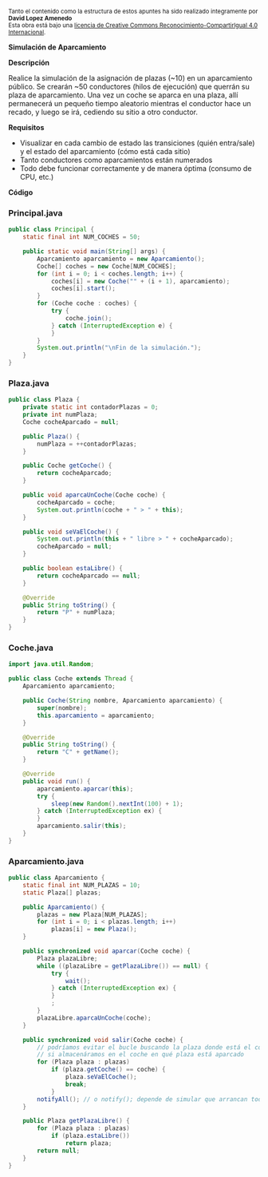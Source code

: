 <br>
<small>Tanto el contenido como la estructura de estos apuntes ha sido realizado integramente por <b>David Lopez Amenedo</b></small><br>
<small>Esta obra está bajo una <a href="https://creativecommons.org/licenses/by-sa/4.0/">licencia de Creative Commons Reconocimiento-CompartirIgual 4.0 Internacional</a>.</small>


**Simulación de Aparcamiento**

**Descripción**


Realice la simulación de la asignación de plazas (~10) en un aparcamiento público.
Se crearán ~50 conductores (hilos de ejecución) que querrán su plaza de aparcamiento.
Una vez un coche se aparca en una plaza, allí permanecerá un pequeño tiempo aleatorio mientras el conductor hace un recado, y luego se irá, cediendo su sitio a otro conductor.

**Requisitos**


* Visualizar en cada cambio de estado las transiciones (quién entra/sale) y el estado del aparcamiento (cómo está cada sitio)
* Tanto conductores como aparcamientos están numerados
* Todo debe funcionar correctamente y de manera óptima (consumo de CPU, etc.)

**Código**


### Principal.java
```java
public class Principal {
    static final int NUM_COCHES = 50;

    public static void main(String[] args) {
        Aparcamiento aparcamiento = new Aparcamiento();
        Coche[] coches = new Coche[NUM_COCHES];
        for (int i = 0; i < coches.length; i++) {
            coches[i] = new Coche("" + (i + 1), aparcamiento);
            coches[i].start();
        }
        for (Coche coche : coches) {
            try {
                coche.join();
            } catch (InterruptedException e) {
            }
        }
        System.out.println("\nFin de la simulación.");
    }
}
```

### Plaza.java
```java
public class Plaza {
    private static int contadorPlazas = 0;
    private int numPlaza;
    Coche cocheAparcado = null;

    public Plaza() {
        numPlaza = ++contadorPlazas;
    }

    public Coche getCoche() {
        return cocheAparcado;
    }

    public void aparcaUnCoche(Coche coche) {
        cocheAparcado = coche;
        System.out.println(coche + " > " + this);
    }

    public void seVaElCoche() {
        System.out.println(this + " libre > " + cocheAparcado);
        cocheAparcado = null;
    }

    public boolean estaLibre() {
        return cocheAparcado == null;
    }

    @Override
    public String toString() {
        return "P" + numPlaza;
    }
}
```

### Coche.java
```java
import java.util.Random;

public class Coche extends Thread {
    Aparcamiento aparcamiento;

    public Coche(String nombre, Aparcamiento aparcamiento) {
        super(nombre);
        this.aparcamiento = aparcamiento;
    }

    @Override
    public String toString() {
        return "C" + getName();
    }

    @Override
    public void run() {
        aparcamiento.aparcar(this);
        try {
            sleep(new Random().nextInt(100) + 1);
        } catch (InterruptedException ex) {
        }
        aparcamiento.salir(this);
    }
}
```

### Aparcamiento.java
```java
public class Aparcamiento {
    static final int NUM_PLAZAS = 10;
    static Plaza[] plazas;

    public Aparcamiento() {
        plazas = new Plaza[NUM_PLAZAS];
        for (int i = 0; i < plazas.length; i++)
            plazas[i] = new Plaza();
    }

    public synchronized void aparcar(Coche coche) {
        Plaza plazaLibre;
        while ((plazaLibre = getPlazaLibre()) == null) {
            try {
                wait();
            } catch (InterruptedException ex) {
            }
            ;
        }
        plazaLibre.aparcaUnCoche(coche);
    }

    public synchronized void salir(Coche coche) {
        // podríamos evitar el bucle buscando la plaza donde está el coche
        // si almacenáramos en el coche en qué plaza está aparcado
        for (Plaza plaza : plazas)
            if (plaza.getCoche() == coche) {
                plaza.seVaElCoche();
                break;
            }
        notifyAll(); // o notify(); depende de simular que arrancan todos o solo el que entra
    }

    public Plaza getPlazaLibre() {
        for (Plaza plaza : plazas)
            if (plaza.estaLibre())
                return plaza;
        return null;
    }
}
```